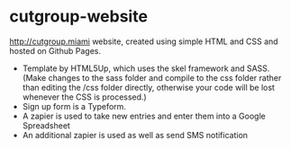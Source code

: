 # cutgroup-website
http://cutgroup.miami website, created using simple HTML and CSS and hosted on Github Pages. 

- Template by HTML5Up, which uses the skel framework and SASS. (Make changes to the sass folder and compile to the css folder rather than editing the /css folder directly, otherwise your code will be lost whenever the CSS is processed.) 
- Sign up form is a Typeform. 
- A zapier is used to take new entries and enter them into a Google Spreadsheet
- An additional zapier is used as well as send SMS notification